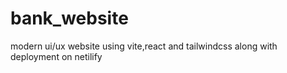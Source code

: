 # bank_website
modern ui/ux website using vite,react and tailwindcss along with deployment on netilify

